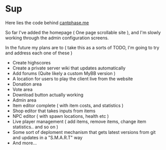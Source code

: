 # Sup

Here lies the code behind [cantphase.me](http://cantphase.me)

So far I've added the homepage ( One page scrollable site ), and I'm slowly working through the admin configuration screens.

In the future my plans are to ( take this as a sorts of TODO, I'm going to try and address each one of these )
  * Create highscores
  * Create a private server wiki that updates automatically
  * Add forums (Quite likely a custom MyBB version )
  * A location for users to play the client live from the website
  * Donation area
  * Vote area
  * Download button actually working
  * Admin area
   * Item editor complete ( with item costs, and statistics )
   * Shop editor that takes inputs from items
   * NPC editor ( with spawn locations, health etc )
   * Live player management ( add items, remove items, change item statistics.. and so on )
   * Some sort of deploment mechanism that gets latest versions from git and updates in a "S.M.A.R.T" way
   * And more...
